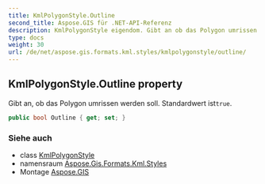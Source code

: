```yaml
---
title: KmlPolygonStyle.Outline
second_title: Aspose.GIS für .NET-API-Referenz
description: KmlPolygonStyle eigendom. Gibt an ob das Polygon umrissen werden soll. Standardwert isttrue.
type: docs
weight: 30
url: /de/net/aspose.gis.formats.kml.styles/kmlpolygonstyle/outline/
---
```

## KmlPolygonStyle.Outline property

Gibt an, ob das Polygon umrissen werden soll. Standardwert ist`true`.

```csharp
public bool Outline { get; set; }
```

### Siehe auch

* class [KmlPolygonStyle](../)
* namensraum [Aspose.Gis.Formats.Kml.Styles](../../kmlpolygonstyle/)
* Montage [Aspose.GIS](../../../)


